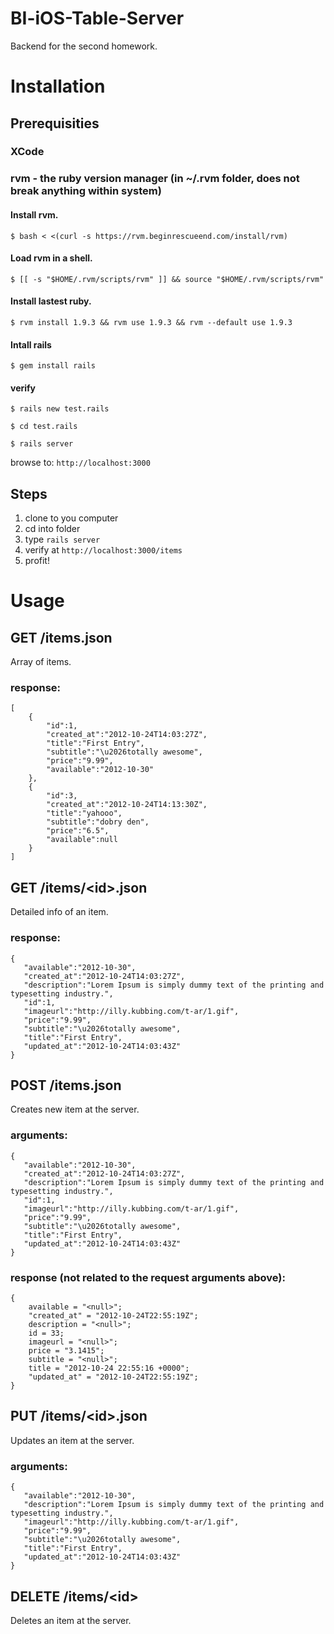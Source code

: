 # BI-iOS-Table-Server

Backend for the second homework.

# Installation

## Prerequisities

### XCode

### rvm - the ruby version manager (in ~/.rvm folder, does not break anything within system)

#### Install rvm.

`$ bash < <(curl -s https://rvm.beginrescueend.com/install/rvm)`

#### Load rvm in a shell.

`$ [[ -s "$HOME/.rvm/scripts/rvm" ]] && source "$HOME/.rvm/scripts/rvm"`

#### Install lastest ruby.

`$ rvm install 1.9.3 && rvm use 1.9.3 && rvm --default use 1.9.3`

#### Intall rails

`$ gem install rails`

#### verify

`$ rails new test.rails`

`$ cd test.rails`

`$ rails server`

browse to: `http://localhost:3000`

## Steps

1. clone to you computer
2. cd into folder
3. type `rails server`
4. verify at `http://localhost:3000/items`
5. profit!

# Usage

## GET /items.json

Array of items.

### response:

	[
   		{
      		"id":1,
      		"created_at":"2012-10-24T14:03:27Z",
      		"title":"First Entry",
      		"subtitle":"\u2026totally awesome",
      		"price":"9.99",
      		"available":"2012-10-30"
   		},
   		{
      		"id":3,
      		"created_at":"2012-10-24T14:13:30Z",
      		"title":"yahooo",
      		"subtitle":"dobry den",
      		"price":"6.5",
      		"available":null
   		}
   	]
	
## GET /items/\<id\>.json

Detailed info of an item.

### response:

	{
	   "available":"2012-10-30",
	   "created_at":"2012-10-24T14:03:27Z",
	   "description":"Lorem Ipsum is simply dummy text of the printing and typesetting industry.",
	   "id":1,
	   "imageurl":"http://illy.kubbing.com/t-ar/1.gif",
	   "price":"9.99",
	   "subtitle":"\u2026totally awesome",
	   "title":"First Entry",
	   "updated_at":"2012-10-24T14:03:43Z"
	}
	
## POST /items.json

Creates new item at the server.

### arguments:

	{
	   "available":"2012-10-30",
	   "created_at":"2012-10-24T14:03:27Z",
	   "description":"Lorem Ipsum is simply dummy text of the printing and typesetting industry.",
	   "id":1,
	   "imageurl":"http://illy.kubbing.com/t-ar/1.gif",
	   "price":"9.99",
	   "subtitle":"\u2026totally awesome",
	   "title":"First Entry",
	   "updated_at":"2012-10-24T14:03:43Z"
	}
	
### response (not related to the request arguments above):

	{
	    available = "<null>";
	    "created_at" = "2012-10-24T22:55:19Z";
	    description = "<null>";
	    id = 33;
	    imageurl = "<null>";
	    price = "3.1415";
	    subtitle = "<null>";
	    title = "2012-10-24 22:55:16 +0000";
	    "updated_at" = "2012-10-24T22:55:19Z";
	}

	
## PUT /items/\<id\>.json

Updates an item at the server.

### arguments:

	{
	   "available":"2012-10-30",
	   "description":"Lorem Ipsum is simply dummy text of the printing and typesetting industry.",
	   "imageurl":"http://illy.kubbing.com/t-ar/1.gif",
	   "price":"9.99",
	   "subtitle":"\u2026totally awesome",
	   "title":"First Entry",
	   "updated_at":"2012-10-24T14:03:43Z"
	}
	
## DELETE /items/\<id\>

Deletes an item at the server.